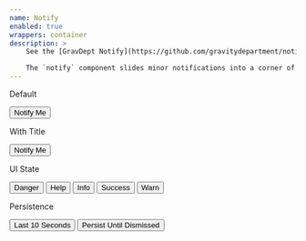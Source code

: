 ```yaml
---
name: Notify
enabled: true
wrappers: container
description: >
    See the [GravDept Notify](https://github.com/gravitydepartment/notify) documentation.

    The `notify` component slides minor notifications into a corner of the screen. Use them for passive info normally doesn't require action.
---
```


<div class="dd-heading">Default</div>

<p class="action-group">
    <button type="button" class="button" onclick="notify.add(dataDefault);">Notify Me</button>
</p>

<div class="dd-heading">With Title</div>

<p class="action-group">
    <button type="button" class="button" onclick="notify.add(dataTitle);">Notify Me</button>
</p>

<div class="dd-heading">UI State</div>

<p class="action-group">
    <button type="button" class="button" onclick="notify.add(dataDanger);">Danger</button>
    <button type="button" class="button" onclick="notify.add(dataHelp);">Help</button>
    <button type="button" class="button" onclick="notify.add(dataInfo);">Info</button>
    <button type="button" class="button" onclick="notify.add(dataSuccess);">Success</button>
    <button type="button" class="button" onclick="notify.add(dataWarn);">Warn</button>
</p>

<div class="dd-heading">Persistence</div>

<p class="action-group">
    <button type="button" class="button" onclick="notify.add(dataLong);">Last 10 Seconds</button>
    <button type="button" class="button" onclick="notify.add(dataPersist);">Persist Until Dismissed</button>
</p>

<script>
    var dataDefault = {
        body: 'Eventually you do plan to have dinosaurs on your dinosaur tour, right?',
        status: 'info'
    };

    var dataDanger = {
        body: 'I’m sorry Dave. I’m afraid I can’t do that.',
        status: 'danger'
    };

    var dataHelp = {
        body: 'Help me — help you.',
        status: 'help'
    };

    var dataInfo = {
        body: 'Fact: bears love beets.<br> Bears, beets, Battlestar Galactica.',
        status: 'info'
    };

    var dataSuccess = {
        body: 'Your profile was saved.',
        status: 'success'
    };

    var dataTitle = {
        title: 'Added To Cart',
        body: 'Product Name That Is Really Long And Definitely Wraps To A New Line',
        status: 'success'
    };

    var dataWarn = {
        body: 'You take the red pill, you stay in Wonderland.',
        status: 'warn'
    };

    // ----------------------------------------------

    var dataLong = {
        body: 'I live for 10 seconds not 5 seconds.',
        status: 'info',
        timeVisible: 10000
    };

    var dataPersist = {
        title: 'Need some help?',
        body: 'Try this <a href="#">article</a>.',
        persist: true,
        status: 'help'
    };
</script>
